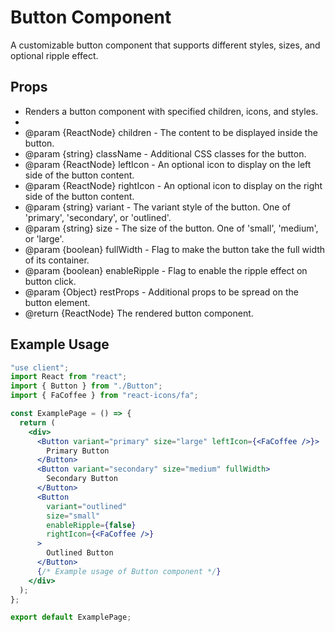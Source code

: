 # Button Component

A customizable button component that supports different styles, sizes, and optional ripple effect.

## Props

- Renders a button component with specified children, icons, and styles.
-
- @param {ReactNode} children - The content to be displayed inside the button.
- @param {string} className - Additional CSS classes for the button.
- @param {ReactNode} leftIcon - An optional icon to display on the left side of the button content.
- @param {ReactNode} rightIcon - An optional icon to display on the right side of the button content.
- @param {string} variant - The variant style of the button. One of 'primary', 'secondary', or 'outlined'.
- @param {string} size - The size of the button. One of 'small', 'medium', or 'large'.
- @param {boolean} fullWidth - Flag to make the button take the full width of its container.
- @param {boolean} enableRipple - Flag to enable the ripple effect on button click.
- @param {Object} restProps - Additional props to be spread on the button element.
- @return {ReactNode} The rendered button component.

## Example Usage

```jsx
"use client";
import React from "react";
import { Button } from "./Button";
import { FaCoffee } from "react-icons/fa";

const ExamplePage = () => {
  return (
    <div>
      <Button variant="primary" size="large" leftIcon={<FaCoffee />}>
        Primary Button
      </Button>
      <Button variant="secondary" size="medium" fullWidth>
        Secondary Button
      </Button>
      <Button
        variant="outlined"
        size="small"
        enableRipple={false}
        rightIcon={<FaCoffee />}
      >
        Outlined Button
      </Button>
      {/* Example usage of Button component */}
    </div>
  );
};

export default ExamplePage;
```
